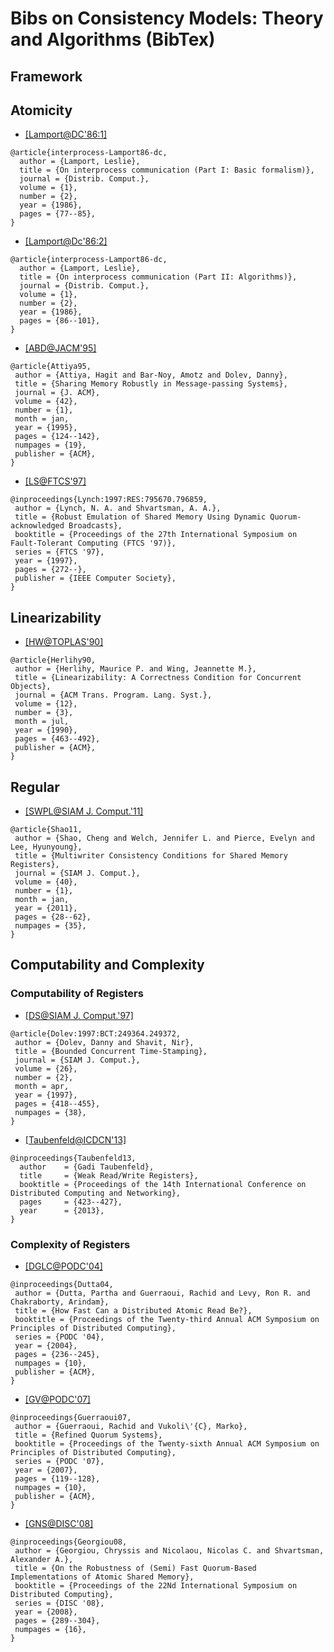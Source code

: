 # Bibs on Consistency Models: Theory and Algorithms (BibTex)

## Framework

## Atomicity

- [[Lamport@DC'86:1]](http://link.springer.com/article/10.1007%2FBF01786227)
```
@article{interprocess-Lamport86-dc,
  author = {Lamport, Leslie},
  title = {On interprocess communication (Part I: Basic formalism)},
  journal = {Distrib. Comput.},
  volume = {1},
  number = {2},
  year = {1986},
  pages = {77--85},
}
```

- [[Lamport@Dc'86:2]](http://link.springer.com/article/10.1007%2FBF01786228)
```
@article{interprocess-Lamport86-dc,
  author = {Lamport, Leslie},
  title = {On interprocess communication (Part II: Algorithms)},
  journal = {Distrib. Comput.},
  volume = {1},
  number = {2},
  year = {1986},
  pages = {86--101},
}
```

- [[ABD@JACM'95]](http://dl.acm.org/citation.cfm?id=200869)
```
@article{Attiya95,
 author = {Attiya, Hagit and Bar-Noy, Amotz and Dolev, Danny},
 title = {Sharing Memory Robustly in Message-passing Systems},
 journal = {J. ACM},
 volume = {42},
 number = {1},
 month = jan,
 year = {1995},
 pages = {124--142},
 numpages = {19},
 publisher = {ACM},
}
```

- [[LS@FTCS'97]](http://dl.acm.org/citation.cfm?id=795670.796859)
```
@inproceedings{Lynch:1997:RES:795670.796859,
 author = {Lynch, N. A. and Shvartsman, A. A.},
 title = {Robust Emulation of Shared Memory Using Dynamic Quorum-acknowledged Broadcasts},
 booktitle = {Proceedings of the 27th International Symposium on Fault-Tolerant Computing (FTCS '97)},
 series = {FTCS '97},
 year = {1997},
 pages = {272--},
 publisher = {IEEE Computer Society},
}
```

## Linearizability
- [[HW@TOPLAS'90]](http://dl.acm.org/citation.cfm?id=78972)
```
@article{Herlihy90,
 author = {Herlihy, Maurice P. and Wing, Jeannette M.},
 title = {Linearizability: A Correctness Condition for Concurrent Objects},
 journal = {ACM Trans. Program. Lang. Syst.},
 volume = {12},
 number = {3},
 month = jul,
 year = {1990},
 pages = {463--492},
 publisher = {ACM},
}
```

## Regular

- [[SWPL@SIAM J. Comput.'11]](http://dl.acm.org/citation.cfm?id=2078669)
```
@article{Shao11,
 author = {Shao, Cheng and Welch, Jennifer L. and Pierce, Evelyn and Lee, Hyunyoung},
 title = {Multiwriter Consistency Conditions for Shared Memory Registers},
 journal = {SIAM J. Comput.},
 volume = {40},
 number = {1},
 month = jan,
 year = {2011},
 pages = {28--62},
 numpages = {35},
}
```

## Computability and Complexity

### Computability of Registers
- [[DS@SIAM J. Comput.'97]](http://dl.acm.org/citation.cfm?id=249364.249372)
```
@article{Dolev:1997:BCT:249364.249372,
 author = {Dolev, Danny and Shavit, Nir},
 title = {Bounded Concurrent Time-Stamping},
 journal = {SIAM J. Comput.},
 volume = {26},
 number = {2},
 month = apr,
 year = {1997},
 pages = {418--455},
 numpages = {38},
}
```

- [[Taubenfeld@ICDCN'13]](http://link.springer.com/chapter/10.1007%2F978-3-642-35668-1_29)
```
@inproceedings{Taubenfeld13,
  author    = {Gadi Taubenfeld},
  title     = {Weak Read/Write Registers},
  booktitle = {Proceedings of the 14th International Conference on Distributed Computing and Networking},
  pages     = {423--427},
  year      = {2013},
}
```

### Complexity of Registers
- [[DGLC@PODC'04]](http://dl.acm.org/citation.cfm?id=1011802)
```
@inproceedings{Dutta04,
 author = {Dutta, Partha and Guerraoui, Rachid and Levy, Ron R. and Chakraborty, Arindam},
 title = {How Fast Can a Distributed Atomic Read Be?},
 booktitle = {Proceedings of the Twenty-third Annual ACM Symposium on Principles of Distributed Computing},
 series = {PODC '04},
 year = {2004},
 pages = {236--245},
 numpages = {10},
 publisher = {ACM},
}
```

- [[GV@PODC'07]](http://dl.acm.org/citation.cfm?id=1281120)
```
@inproceedings{Guerraoui07,
 author = {Guerraoui, Rachid and Vukoli\'{C}, Marko},
 title = {Refined Quorum Systems},
 booktitle = {Proceedings of the Twenty-sixth Annual ACM Symposium on Principles of Distributed Computing},
 series = {PODC '07},
 year = {2007},
 pages = {119--128},
 numpages = {10},
 publisher = {ACM},
}
```

- [[GNS@DISC'08]](http://link.springer.com/chapter/10.1007%2F978-3-540-87779-0_20)
```
@inproceedings{Georgiou08,
 author = {Georgiou, Chryssis and Nicolaou, Nicolas C. and Shvartsman, Alexander A.},
 title = {On the Robustness of (Semi) Fast Quorum-Based Implementations of Atomic Shared Memory},
 booktitle = {Proceedings of the 22Nd International Symposium on Distributed Computing},
 series = {DISC '08},
 year = {2008},
 pages = {289--304},
 numpages = {16},
}
```
